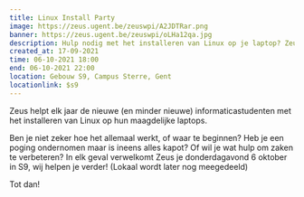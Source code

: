 ```yaml
---
title: Linux Install Party
image: https://zeus.ugent.be/zeuswpi/A2JDTRar.png
banner: https://zeus.ugent.be/zeuswpi/oLHa12qa.jpg
description: Hulp nodig met het installeren van Linux op je laptop? Zeus helpt je graag!
created_at: 17-09-2021
time: 06-10-2021 18:00
end: 06-10-2021 22:00
location: Gebouw S9, Campus Sterre, Gent
locationlink: $s9
---
```



Zeus helpt elk jaar de nieuwe (en minder nieuwe) informaticastudenten met het installeren van Linux op hun maagdelijke laptops.

Ben je niet zeker hoe het allemaal werkt, of waar te beginnen?
Heb je een poging ondernomen maar is ineens alles kapot?
Of wil je wat hulp om zaken te verbeteren?
In elk geval verwelkomt Zeus je donderdagavond 6 oktober in S9, wij helpen je verder!
(Lokaal wordt later nog meegedeeld)

Tot dan!
